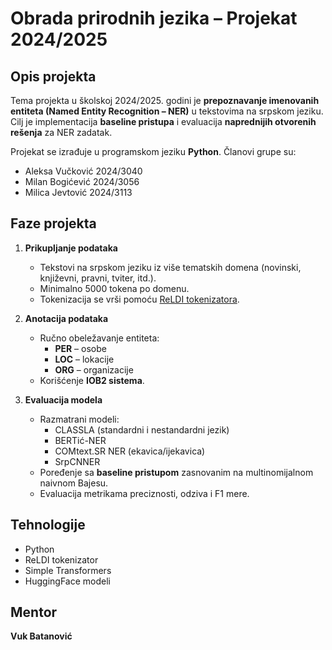 # Obrada prirodnih jezika – Projekat 2024/2025

## Opis projekta
Tema projekta u školskoj 2024/2025. godini je **prepoznavanje imenovanih entiteta (Named Entity Recognition – NER)** u tekstovima na srpskom jeziku.  
Cilj je implementacija **baseline pristupa** i evaluacija **naprednijih otvorenih rešenja** za NER zadatak.

Projekat se izrađuje u programskom jeziku **Python**.
Članovi grupe su:
- Aleksa Vučković 2024/3040
- Milan Bogićević 2024/3056
- Milica Jevtović 2024/3113

## Faze projekta
1. **Prikupljanje podataka**  
   - Tekstovi na srpskom jeziku iz više tematskih domena (novinski, književni, pravni, tviter, itd.).  
   - Minimalno 5000 tokena po domenu.  
   - Tokenizacija se vrši pomoću [ReLDI tokenizatora](https://pypi.org/project/reldi-tokeniser/).  

2. **Anotacija podataka**  
   - Ručno obeležavanje entiteta:  
     - **PER** – osobe  
     - **LOC** – lokacije  
     - **ORG** – organizacije  
   - Korišćenje **IOB2 sistema**.  

3. **Evaluacija modela**  
   - Razmatrani modeli:  
     - CLASSLA (standardni i nestandardni jezik)  
     - BERTić-NER  
     - COMtext.SR NER (ekavica/ijekavica)  
     - SrpCNNER  
   - Poređenje sa **baseline pristupom** zasnovanim na multinomijalnom naivnom Bajesu.  
   - Evaluacija metrikama preciznosti, odziva i F1 mere.  

## Tehnologije
- Python  
- ReLDI tokenizator  
- Simple Transformers  
- HuggingFace modeli  

## Mentor
**Vuk Batanović**
